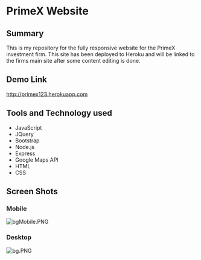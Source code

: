 # PrimeX Website #

## Summary ##

This is my repository for the fully responsive website for the PrimeX investment firm.  This site has been deployed to Heroku and will be linked to the firms main site after some content editing is done.

## Demo Link ##
http://primex123.herokuapp.com

## Tools and Technology used ##

* JavaScript
* JQuery
* Bootstrap
* Node.js
* Express
* Google Maps API
* HTML
* CSS

## Screen Shots ##

### Mobile ###
![bgMobile.PNG](https://bitbucket.org/repo/qGRB8b/images/1213292930-bgMobile.PNG)

### Desktop ###
![bg.PNG](https://bitbucket.org/repo/qGRB8b/images/831391750-bg.PNG)